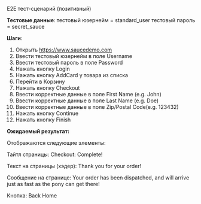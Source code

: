 E2E тест-сценарий (позитивный)

**Тестовые данные**:
тестовый юзернейм = standard_user
тестовый пароль = secret_sauce

**Шаги**:
1. Открыть https://www.saucedemo.com 
2. Ввести тестовый юзернейм в поле Username 
3. Ввести тестовый пароль в поле Password
4. Нажать кнопку Login 
5. Нажать кнопку AddCard у товара из списка
6. Перейти в Корзину
7. Нажать кнопку Checkout
8. Ввести корректные данные в поле First Name (e.g. John)
8. Ввести корректные данные в поле Last Name (e.g. Doe)
8. Ввести корректные данные в поле Zip/Postal Code(e.g. 123432)
9. Нажать кнопку Continue
10. Нажать кнопку Finish


**Ожидаемый результат:**

Отображаются следующие элементы:

Тайтл страницы:
Checkout: Complete!

Текст на страницы (хэдер):
Thank you for your order!

Сообщение на странице:
Your order has been dispatched, and will arrive just as fast as the pony can get there!

Кнопка: Back Home



